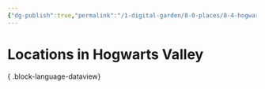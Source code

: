 ```yaml
---
{"dg-publish":true,"permalink":"/1-digital-garden/8-0-places/8-4-hogwarts-valley/8-3-1-hogwarts-valley-overview/","tags":["MOC"]}
---
```


# Locations in Hogwarts Valley

{ .block-language-dataview}
